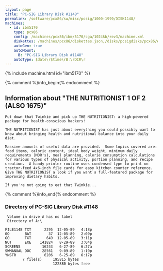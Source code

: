 ```yaml
---
layout: page
title: "PC-SIG Library Disk #1148"
permalink: /software/pcx86/sw/misc/pcsig/1000-1999/DISK1148/
machines:
  - id: ibm5170
    type: pcx86
    config: /machines/pcx86/ibm/5170/cga/1024kb/rev3/machine.xml
    diskettes: /machines/pcx86/diskettes.json,/disks/pcsigdisks/pcx86/diskettes.json
    autoGen: true
    autoMount:
      B: "PC-SIG Library Disk #1148"
    autoType: $date\r$time\rB:\rDIR\r
---
```


{% include machine.html id="ibm5170" %}

{% comment %}info_begin{% endcomment %}

## Information about "THE NUTRITIONIST 1 OF 2 (ALSO 1675)"

    Put down that Twinkie and pick up THE NUTRITIONIST: a high-powered
    package for health-conscious hackers!
    
    THE NUTRITIONIST has just about everything you could possibly want to
    know about bringing health and nutritional balance into your daily
    diet.
    
    Massive amounts of useful data are provided.  Some topics covered are:
    food items, caloric content, ideal body weight, minimum daily
    requirements (MDR's), meal planning, calorie consumption calculations
    for various types of physical activity, portion planning, and recipe
    creation.  A handy printer routine uses condensed type to print on
    tractor-feed 4x6-inch file cards for easy kitchen counter reference.
    Give THE NUTRITIONIST a look if you want a full-featured package for
    improving dietary habits.
    
    If you're not going to eat that Twinkie...
{% comment %}info_end{% endcomment %}


### Directory of PC-SIG Library Disk #1148

     Volume in drive A has no label
     Directory of A:\

    FILE1148 TXT      2295  12-05-89   4:18p
    GO       BAT        37  12-05-89   2:09p
    GO       TXT       649  12-05-89   3:11p
    NUT      EXE    141824   8-29-89   3:04p
    SCREENS          16243   6-27-89   6:27a
    SWMANUAL DOC     28561   9-09-89   1:10p
    YNSTR             6206   6-25-89   6:17p
            7 file(s)     195815 bytes
                          122880 bytes free
